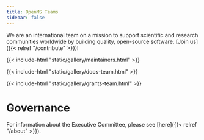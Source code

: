 ```yaml
---
title: OpenMS Teams
sidebar: false
---
```


We are an international team on a mission to support scientific and research
communities worldwide by building quality, open-source software.
[Join us]({{< relref "/contribute" >}})!

{{< include-html "static/gallery/maintainers.html" >}}

{{< include-html "static/gallery/docs-team.html" >}}

{{< include-html "static/gallery/grants-team.html" >}}

# Governance

For information about the Executive Committee, please see [here]({{< relref "/about" >}}).
